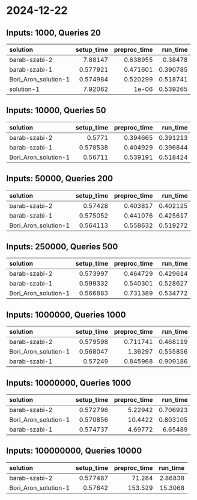 # 2024-12-22

## Inputs: 1000, Queries 20

| solution             |   setup_time |   preproc_time |   run_time |
|:---------------------|-------------:|---------------:|-----------:|
| barab-szabi-2        |     7.88147  |       0.638955 |   0.38478  |
| barab-szabi-1        |     0.577921 |       0.471601 |   0.390785 |
| Bori_Aron_solution-1 |     0.574984 |       0.520299 |   0.518741 |
| solution-1           |     7.92062  |       1e-06    |   0.539265 |

## Inputs: 10000, Queries 50

| solution             |   setup_time |   preproc_time |   run_time |
|:---------------------|-------------:|---------------:|-----------:|
| barab-szabi-2        |     0.5771   |       0.394665 |   0.391213 |
| barab-szabi-1        |     0.578538 |       0.404929 |   0.396844 |
| Bori_Aron_solution-1 |     0.56711  |       0.539191 |   0.518424 |

## Inputs: 50000, Queries 200

| solution             |   setup_time |   preproc_time |   run_time |
|:---------------------|-------------:|---------------:|-----------:|
| barab-szabi-2        |     0.57428  |       0.403817 |   0.402125 |
| barab-szabi-1        |     0.575052 |       0.441076 |   0.425617 |
| Bori_Aron_solution-1 |     0.564113 |       0.558632 |   0.519272 |

## Inputs: 250000, Queries 500

| solution             |   setup_time |   preproc_time |   run_time |
|:---------------------|-------------:|---------------:|-----------:|
| barab-szabi-2        |     0.573997 |       0.464729 |   0.429614 |
| barab-szabi-1        |     0.599332 |       0.540301 |   0.528627 |
| Bori_Aron_solution-1 |     0.566883 |       0.731389 |   0.534772 |

## Inputs: 1000000, Queries 1000

| solution             |   setup_time |   preproc_time |   run_time |
|:---------------------|-------------:|---------------:|-----------:|
| barab-szabi-2        |     0.579598 |       0.711741 |   0.468119 |
| Bori_Aron_solution-1 |     0.568047 |       1.36297  |   0.555856 |
| barab-szabi-1        |     0.57249  |       0.845968 |   0.909186 |

## Inputs: 10000000, Queries 1000

| solution             |   setup_time |   preproc_time |   run_time |
|:---------------------|-------------:|---------------:|-----------:|
| barab-szabi-2        |     0.572796 |        5.22942 |   0.706923 |
| Bori_Aron_solution-1 |     0.570856 |       10.4422  |   0.803105 |
| barab-szabi-1        |     0.574737 |        4.69772 |   6.65489  |

## Inputs: 100000000, Queries 10000

| solution             |   setup_time |   preproc_time |   run_time |
|:---------------------|-------------:|---------------:|-----------:|
| barab-szabi-2        |     0.577487 |         71.284 |    2.86838 |
| Bori_Aron_solution-1 |     0.57642  |        153.529 |   15.3068  |